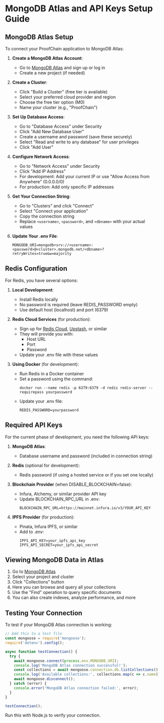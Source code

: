 # MongoDB Atlas and API Keys Setup Guide

## MongoDB Atlas Setup

To connect your ProofChain application to MongoDB Atlas:

1. **Create a MongoDB Atlas Account**:
   - Go to [MongoDB Atlas](https://www.mongodb.com/cloud/atlas) and sign up or log in
   - Create a new project (if needed)

2. **Create a Cluster**:
   - Click "Build a Cluster" (free tier is available)
   - Select your preferred cloud provider and region
   - Choose the free tier option (M0)
   - Name your cluster (e.g., "ProofChain")

3. **Set Up Database Access**:
   - Go to "Database Access" under Security
   - Click "Add New Database User"
   - Create a username and password (save these securely)
   - Select "Read and write to any database" for user privileges
   - Click "Add User"

4. **Configure Network Access**:
   - Go to "Network Access" under Security
   - Click "Add IP Address"
   - For development: Add your current IP or use "Allow Access from Anywhere" (0.0.0.0/0)
   - For production: Add only specific IP addresses

5. **Get Your Connection String**:
   - Go to "Clusters" and click "Connect"
   - Select "Connect your application"
   - Copy the connection string
   - Replace `<username>`, `<password>`, and `<dbname>` with your actual values

6. **Update Your .env File**:
   ```
   MONGODB_URI=mongodb+srv://<username>:<password>@<cluster>.mongodb.net/<dbname>?retryWrites=true&w=majority
   ```

## Redis Configuration

For Redis, you have several options:

1. **Local Development**:
   - Install Redis locally
   - No password is required (leave REDIS_PASSWORD empty)
   - Use default host (localhost) and port (6379)

2. **Redis Cloud Services** (for production):
   - Sign up for [Redis Cloud](https://redis.com/try-free/), [Upstash](https://upstash.com/), or similar
   - They will provide you with:
     - Host URL
     - Port
     - Password
   - Update your .env file with these values

3. **Using Docker** (for development):
   - Run Redis in a Docker container
   - Set a password using the command:
     ```
     docker run --name redis -p 6379:6379 -d redis redis-server --requirepass yourpassword
     ```
   - Update your .env file:
     ```
     REDIS_PASSWORD=yourpassword
     ```

## Required API Keys

For the current phase of development, you need the following API keys:

1. **MongoDB Atlas**:
   - Database username and password (included in connection string)

2. **Redis** (optional for development):
   - Redis password (if using a hosted service or if you set one locally)

3. **Blockchain Provider** (when DISABLE_BLOCKCHAIN=false):
   - Infura, Alchemy, or similar provider API key
   - Update BLOCKCHAIN_RPC_URL in .env:
     ```
     BLOCKCHAIN_RPC_URL=https://mainnet.infura.io/v3/YOUR_API_KEY
     ```

4. **IPFS Provider** (for production):
   - Pinata, Infura IPFS, or similar
   - Add to .env:
     ```
     IPFS_API_KEY=your_ipfs_api_key
     IPFS_API_SECRET=your_ipfs_api_secret
     ```

## Viewing MongoDB Data in Atlas

1. Go to [MongoDB Atlas](https://cloud.mongodb.com/)
2. Select your project and cluster
3. Click "Collections" button
4. Here you can browse and query all your collections
5. Use the "Find" operation to query specific documents
6. You can also create indexes, analyze performance, and more

## Testing Your Connection

To test if your MongoDB Atlas connection is working:

```javascript
// Add this to a test file
const mongoose = require('mongoose');
require('dotenv').config();

async function testConnection() {
  try {
    await mongoose.connect(process.env.MONGODB_URI);
    console.log('MongoDB Atlas connection successful!');
    const collections = await mongoose.connection.db.listCollections().toArray();
    console.log('Available collections:', collections.map(c => c.name));
    await mongoose.disconnect();
  } catch (error) {
    console.error('MongoDB Atlas connection failed:', error);
  }
}

testConnection();
```

Run this with Node.js to verify your connection.

